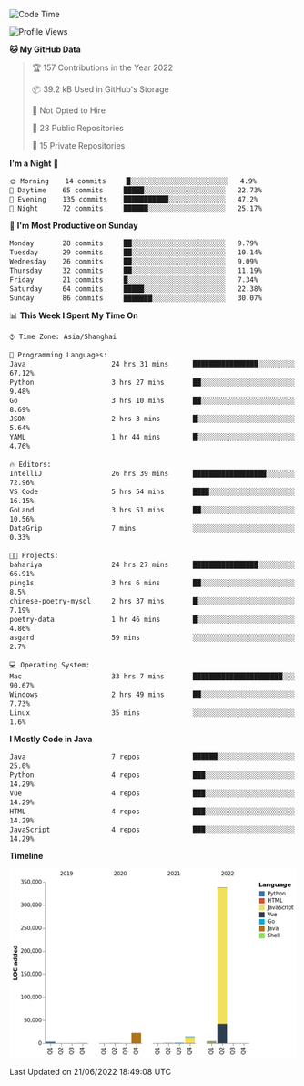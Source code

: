 <!--START_SECTION:waka-->
![Code Time](http://img.shields.io/badge/Code%20Time-0%20secs-blue)

![Profile Views](http://img.shields.io/badge/Profile%20Views-0-blue)

**🐱 My GitHub Data** 

> 🏆 157 Contributions in the Year 2022
 > 
> 📦 39.2 kB Used in GitHub's Storage 
 > 
> 🚫 Not Opted to Hire
 > 
> 📜 28 Public Repositories 
 > 
> 🔑 15 Private Repositories  
 > 
**I'm a Night 🦉** 

```text
🌞 Morning    14 commits     █░░░░░░░░░░░░░░░░░░░░░░░░   4.9% 
🌆 Daytime    65 commits     █████░░░░░░░░░░░░░░░░░░░░   22.73% 
🌃 Evening    135 commits    ███████████░░░░░░░░░░░░░░   47.2% 
🌙 Night      72 commits     ██████░░░░░░░░░░░░░░░░░░░   25.17%

```
📅 **I'm Most Productive on Sunday** 

```text
Monday       28 commits     ██░░░░░░░░░░░░░░░░░░░░░░░   9.79% 
Tuesday      29 commits     ██░░░░░░░░░░░░░░░░░░░░░░░   10.14% 
Wednesday    26 commits     ██░░░░░░░░░░░░░░░░░░░░░░░   9.09% 
Thursday     32 commits     ██░░░░░░░░░░░░░░░░░░░░░░░   11.19% 
Friday       21 commits     █░░░░░░░░░░░░░░░░░░░░░░░░   7.34% 
Saturday     64 commits     █████░░░░░░░░░░░░░░░░░░░░   22.38% 
Sunday       86 commits     ███████░░░░░░░░░░░░░░░░░░   30.07%

```


📊 **This Week I Spent My Time On** 

```text
⌚︎ Time Zone: Asia/Shanghai

💬 Programming Languages: 
Java                     24 hrs 31 mins      ████████████████░░░░░░░░░   67.12% 
Python                   3 hrs 27 mins       ██░░░░░░░░░░░░░░░░░░░░░░░   9.48% 
Go                       3 hrs 10 mins       ██░░░░░░░░░░░░░░░░░░░░░░░   8.69% 
JSON                     2 hrs 3 mins        █░░░░░░░░░░░░░░░░░░░░░░░░   5.64% 
YAML                     1 hr 44 mins        █░░░░░░░░░░░░░░░░░░░░░░░░   4.76%

🔥 Editors: 
IntelliJ                 26 hrs 39 mins      ██████████████████░░░░░░░   72.96% 
VS Code                  5 hrs 54 mins       ████░░░░░░░░░░░░░░░░░░░░░   16.15% 
GoLand                   3 hrs 51 mins       ██░░░░░░░░░░░░░░░░░░░░░░░   10.56% 
DataGrip                 7 mins              ░░░░░░░░░░░░░░░░░░░░░░░░░   0.33%

🐱‍💻 Projects: 
bahariya                 24 hrs 27 mins      ████████████████░░░░░░░░░   66.91% 
ping1s                   3 hrs 6 mins        ██░░░░░░░░░░░░░░░░░░░░░░░   8.5% 
chinese-poetry-mysql     2 hrs 37 mins       █░░░░░░░░░░░░░░░░░░░░░░░░   7.19% 
poetry-data              1 hr 46 mins        █░░░░░░░░░░░░░░░░░░░░░░░░   4.86% 
asgard                   59 mins             ░░░░░░░░░░░░░░░░░░░░░░░░░   2.7%

💻 Operating System: 
Mac                      33 hrs 7 mins       ██████████████████████░░░   90.67% 
Windows                  2 hrs 49 mins       ██░░░░░░░░░░░░░░░░░░░░░░░   7.73% 
Linux                    35 mins             ░░░░░░░░░░░░░░░░░░░░░░░░░   1.6%

```

**I Mostly Code in Java** 

```text
Java                     7 repos             ██████░░░░░░░░░░░░░░░░░░░   25.0% 
Python                   4 repos             ███░░░░░░░░░░░░░░░░░░░░░░   14.29% 
Vue                      4 repos             ███░░░░░░░░░░░░░░░░░░░░░░   14.29% 
HTML                     4 repos             ███░░░░░░░░░░░░░░░░░░░░░░   14.29% 
JavaScript               4 repos             ███░░░░░░░░░░░░░░░░░░░░░░   14.29%

```


**Timeline**

![Chart not found](https://raw.githubusercontent.com/youtiaoguagua/youtiaoguagua/master/charts/bar_graph.png) 


 Last Updated on 21/06/2022 18:49:08 UTC
<!--END_SECTION:waka-->
